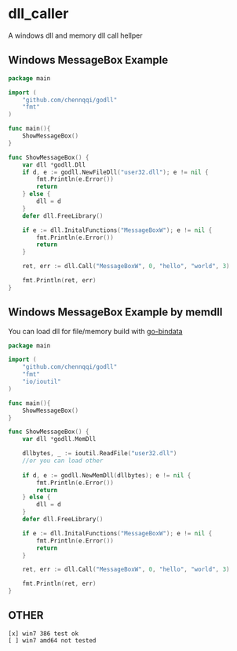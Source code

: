 dll_caller
==========

A windows dll and memory dll call hellper


## Windows MessageBox Example

```go
package main

import (
    "github.com/chennqqi/godll"
    "fmt"
)

func main(){
    ShowMessageBox()
}

func ShowMessageBox() {
    var dll *godll.Dll
    if d, e := godll.NewFileDll("user32.dll"); e != nil {
        fmt.Println(e.Error())
        return
    } else {
        dll = d
    }
	defer dll.FreeLibrary()

    if e := dll.InitalFunctions("MessageBoxW"); e != nil {
        fmt.Println(e.Error())
        return
    }

    ret, err := dll.Call("MessageBoxW", 0, "hello", "world", 3)

    fmt.Println(ret, err)
}
```

## Windows MessageBox Example by memdll

You can load dll for file/memory build with [go-bindata](github.com/jteeuwen/go-bindata)

```go
package main

import (
    "github.com/chennqqi/godll"
    "fmt"
	"io/ioutil"
)

func main(){
    ShowMessageBox()
}

func ShowMessageBox() {
    var dll *godll.MemDll

	dllbytes, _ := ioutil.ReadFile("user32.dll")
	//or you can load other 
	
    if d, e := godll.NewMemDll(dllbytes); e != nil {
        fmt.Println(e.Error())
        return
    } else {
        dll = d
    }
	defer dll.FreeLibrary()

    if e := dll.InitalFunctions("MessageBoxW"); e != nil {
        fmt.Println(e.Error())
        return
    }

    ret, err := dll.Call("MessageBoxW", 0, "hello", "world", 3)

    fmt.Println(ret, err)
}
```


## OTHER

	[x] win7 386 test ok
	[ ] win7 amd64 not tested

	